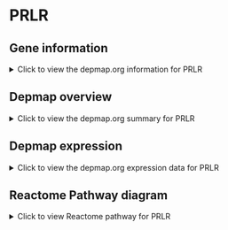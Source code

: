 <h1>PRLR</h1>

<h2>Gene information</h2>
<details>
  <summary>Click to view the depmap.org information for PRLR</summary>
  <iframe src="https://depmap.org/portal/gene/PRLR?tab=about" style="border:none;width:100%;height:800px"></iframe>
</details>

<h2>Depmap overview</h2>
<details>
  <summary>Click to view the depmap.org summary for PRLR</summary>
  <iframe src="https://depmap.org/portal/gene/PRLR?tab=overview" style="border:none;width:100%;height:800px"></iframe>
</details>

<h2>Depmap expression</h2>
<details>
  <summary>Click to view the depmap.org expression data for PRLR</summary>
  <iframe src="https://depmap.org/portal/gene/PRLR?tab=characterization" style="border:none;width:100%;height:800px"></iframe>
</details>



<h2>Reactome Pathway diagram</h2>
<details>
  <summary>Click to view Reactome pathway for PRLR</summary>
  <p>Growth hormone receptor signaling</p>
  <iframe src="https://reactome.org/PathwayBrowser/#/R-HSA-982772" style="border:none;width:100%;height:800px"></iframe>
</details>



